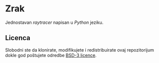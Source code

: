 # Zrak

Jednostavan *raytracer* napisan u *Python* jeziku.

## Licenca

Slobodni ste da klonirate, modifikujete i redistribuirate ovaj repozitorijum dokle god poštujete odredbe [BSD-3 licence](LICENSE).
